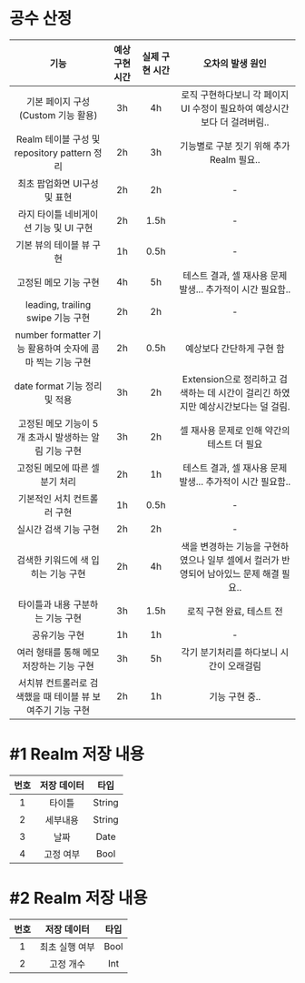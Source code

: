 # 공수 산정
|**기능**|**예상 구현 시간**|**실제 구현 시간**|**오차의 발생 원인**|
|:---:|:---:|:---:|:---:|
|기본 페이지 구성(Custom 기능 활용)|3h|4h|로직 구현하다보니 각 페이지 UI 수정이 필요하여 예상시간보다 더 걸려버림..|
|Realm 테이블 구성 및 repository pattern 정리|2h|3h|기능별로 구분 짓기 위해 추가 Realm 필요..|
|최초 팝업화면 UI구성 및 표현|2h|2h|-|
|라지 타이틀 네비게이션 기능 및 UI 구현|2h|1.5h|-|
|기본 뷰의 테이블 뷰 구현|1h|0.5h|-|
|고정된 메모 기능 구현|4h|5h|테스트 결과, 셀 재사용 문제 발생... 추가적이 시간 필요함..|
|leading, trailing swipe 기능 구현|2h|2h|-|
|number formatter 기능 활용하여 숫자에 콤마 찍는 기능 구현|2h|0.5h|예상보다 간단하게 구현 함|
|date format 기능 정리 및 적용|3h|2h|Extension으로 정리하고 검색하는 데 시간이 걸리긴 하였지만 예상시간보다는 덜 걸림.|
|고정된 메모 기능이 5개 초과시 발생하는 알림 기능 구현|3h|2h|셀 재사용 문제로 인해 약간의 테스트 더 필요|
|고정된 메모에 따른 셀 분기 처리|2h|1h|테스트 결과, 셀 재사용 문제 발생... 추가적이 시간 필요함..|
|기본적인 서치 컨트롤러 구현|1h|0.5h|-|
|실시간 검색 기능 구현|2h|2h|-|
|검색한 키워드에 색 입히는 기능 구현|2h|4h|색을 변경하는 기능을 구현하였으나 일부 셀에서 컬러가 반영되어 남아있느 문제 해결 필요..|
|타이틀과 내용 구분하는 기능 구현|3h|1.5h|로직 구현 완료, 테스트 전|
|공유기능 구현|1h|1h|-|
|여러 형태를 통해 메모 저장하는 기능 구현|3h|5h|각기 분기처리를 하다보니 시간이 오래걸림|
|서치뷰 컨트롤러로 검색했을 때 테이블 뷰 보여주기 기능 구현|2h|1h|기능 구현 중..|

# #1 Realm 저장 내용
|**번호**|**저장 데이터**|**타입**|
|:---:|:---:|:---:|
|1|타이틀|String|
|2|세부내용|String|
|3|날짜|Date|
|4|고정 여부|Bool|

# #2 Realm 저장 내용
|**번호**|**저장 데이터**|**타입**|
|:---:|:---:|:---:|
|1|최초 실행 여부|Bool|
|2|고정 개수|Int|
